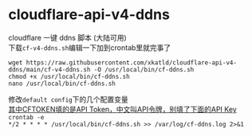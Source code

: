 # cloudflare-api-v4-ddns
cloudflare 一键 ddns 脚本 (大陆可用)  
下载`cf-v4-ddns.sh`编辑一下加到crontab里就完事了  
```
wget https://raw.githubusercontent.com/xkatld/cloudflare-api-v4-ddns/main/cf-v4-ddns.sh -O /usr/local/bin/cf-ddns.sh
chmod +x /usr/local/bin/cf-ddns.sh
nano /usr/local/bin/cf-ddns.sh
```  
修改`default config`下的几个配置变量  
[其中CFTOKEN填的是API Token，中文叫API令牌，别填了下面的API Key](https://dash.cloudflare.com/profile/api-tokens)  
`crontab -e`  
`*/2 * * * * /usr/local/bin/cf-ddns.sh >> /var/log/cf-ddns.log 2>&1`  
